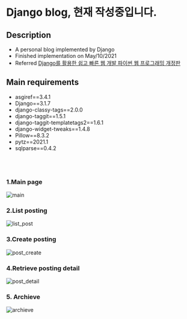 # Django blog, 현재 작성중입니다. 

## Description 
* A personal blog implemented by Django
* Finished implementation on May/10/2021
* Referred [Django를 활용한 쉽고 빠른 웹 개발 파이썬 웹 프로그래밍 개정판](https://www.hanbit.co.kr/store/books/look.php?p_code=B7258193046)


## Main requirements 
- asgiref==3.4.1
- Django==3.1.7
- django-classy-tags==2.0.0
- django-taggit==1.5.1
- django-taggit-templatetags2==1.6.1
- django-widget-tweaks==1.4.8
- Pillow==8.3.2
- pytz==2021.1
- sqlparse==0.4.2

</br></br>


### 1.Main page 

![main](https://user-images.githubusercontent.com/80245390/135553123-62c55299-6a13-482d-9cf7-8f8e52c39a80.JPG)
<br>

### 2.List posting

![list_post](https://user-images.githubusercontent.com/80245390/135553132-8b6e22b4-79b2-4cc9-8cf7-f489e7591a00.JPG)
<br>

### 3.Create posting

![post_create](https://user-images.githubusercontent.com/80245390/135553128-ab2a1c1f-6ae3-45b3-9c49-e03026e3388f.JPG)
<br>

### 4.Retrieve posting detail

![post_detail](https://user-images.githubusercontent.com/80245390/135553335-659fdf13-77e8-4dab-9e1f-7bfc92f2fafe.JPG)
<br>

### 5. Archieve 
![archieve](https://user-images.githubusercontent.com/80245390/135553345-55c62bbb-89fc-4d99-970a-8b8d3e90e728.JPG)

